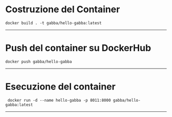 # Costruzione del Container
```
docker build . -t gabba/hello-gabba:latest
```
___
# Push del container su DockerHub
```
docker push gabba/hello-gabba
```
___
# Esecuzione del container
```
 docker run -d --name hello-gabba -p 8011:8000 gabba/hello-gabba:latest
```
___
